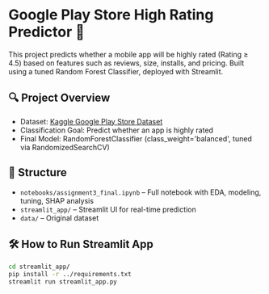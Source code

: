 # Google Play Store High Rating Predictor 🎯

This project predicts whether a mobile app will be highly rated (Rating ≥ 4.5) based on features such as reviews, size, installs, and pricing. Built using a tuned Random Forest Classifier, deployed with Streamlit.

## 🔍 Project Overview
- Dataset: [Kaggle Google Play Store Dataset](https://www.kaggle.com/datasets/lava18/google-play-store-apps)
- Classification Goal: Predict whether an app is highly rated
- Final Model: RandomForestClassifier (class_weight='balanced', tuned via RandomizedSearchCV)

## 📁 Structure
- `notebooks/assignment3_final.ipynb` – Full notebook with EDA, modeling, tuning, SHAP analysis
- `streamlit_app/` – Streamlit UI for real-time prediction
- `data/` – Original dataset

## 🛠 How to Run Streamlit App
```bash
cd streamlit_app/
pip install -r ../requirements.txt
streamlit run streamlit_app.py
